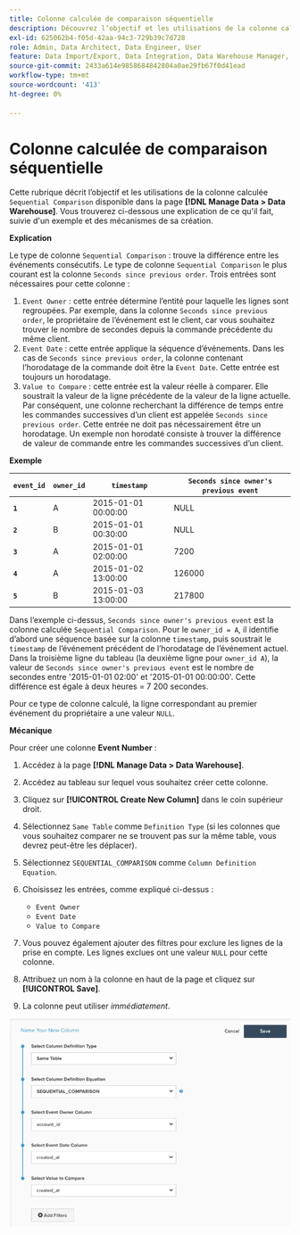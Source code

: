 ```yaml
---
title: Colonne calculée de comparaison séquentielle
description: Découvrez l’objectif et les utilisations de la colonne calculée Comparaison séquentielle .
exl-id: 625062b4-f05d-42aa-94c3-729b39c7d728
role: Admin, Data Architect, Data Engineer, User
feature: Data Import/Export, Data Integration, Data Warehouse Manager, Commerce Tables
source-git-commit: 2433a614e9858684842804a0ae29fb67f0d41ead
workflow-type: tm+mt
source-wordcount: '413'
ht-degree: 0%

---
```


# Colonne calculée de comparaison séquentielle

Cette rubrique décrit l’objectif et les utilisations de la colonne calculée `Sequential Comparison` disponible dans la page **[!DNL Manage Data > Data Warehouse]**. Vous trouverez ci-dessous une explication de ce qu&#39;il fait, suivie d&#39;un exemple et des mécanismes de sa création.

**Explication**

Le type de colonne `Sequential Comparison` : trouve la différence entre les événements consécutifs. Le type de colonne `Sequential Comparison` le plus courant est la colonne `Seconds since previous order`. Trois entrées sont nécessaires pour cette colonne :

1. `Event Owner` : cette entrée détermine l’entité pour laquelle les lignes sont regroupées. Par exemple, dans la colonne `Seconds since previous order`, le propriétaire de l’événement est le client, car vous souhaitez trouver le nombre de secondes depuis la commande précédente du même client.
1. `Event Date` : cette entrée applique la séquence d’événements. Dans les cas de `Seconds since previous order`, la colonne contenant l’horodatage de la commande doit être la `Event Date`. Cette entrée est toujours un horodatage.
1. `Value to Compare` : cette entrée est la valeur réelle à comparer. Elle soustrait la valeur de la ligne précédente de la valeur de la ligne actuelle. Par conséquent, une colonne recherchant la différence de temps entre les commandes successives d’un client est appelée `Seconds since previous order`. Cette entrée ne doit pas nécessairement être un horodatage. Un exemple non horodaté consiste à trouver la différence de valeur de commande entre les commandes successives d’un client.

**Exemple**

| **`event_id`** | **`owner_id`** | **`timestamp`** | **`Seconds since owner's previous event`** |
|--- |--- |--- |--- |
| **`1`** | A | 2015-01-01 00:00:00 | NULL |
| **`2`** | B | 2015-01-01 00:30:00 | NULL |
| **`3`** | A | 2015-01-01 02:00:00 | 7200 |
| **`4`** | A | 2015-01-02 13:00:00 | 126000 |
| **`5`** | B | 2015-01-03 13:00:00 | 217800 |

Dans l’exemple ci-dessus, `Seconds since owner's previous event` est la colonne calculée `Sequential Comparison`. Pour le `owner_id = A`, il identifie d’abord une séquence basée sur la colonne `timestamp`, puis soustrait le `timestamp` de l’événement précédent de l’horodatage de l’événement actuel. Dans la troisième ligne du tableau (la deuxième ligne pour `owner_id A`), la valeur de `Seconds since owner's previous event` est le nombre de secondes entre &#39;2015-01-01 02:00&#39; et &#39;2015-01-01 00:00:00&#39;. Cette différence est égale à deux heures = 7 200 secondes.

Pour ce type de colonne calculé, la ligne correspondant au premier événement du propriétaire a une valeur `NULL`.

**Mécanique**

Pour créer une colonne **Event Number** :

1. Accédez à la page **[!DNL Manage Data > Data Warehouse]**.

1. Accédez au tableau sur lequel vous souhaitez créer cette colonne.

1. Cliquez sur **[!UICONTROL Create New Column]** dans le coin supérieur droit.

1. Sélectionnez `Same Table` comme `Definition Type` (si les colonnes que vous souhaitez comparer ne se trouvent pas sur la même table, vous devrez peut-être les déplacer).

1. Sélectionnez `SEQUENTIAL_COMPARISON` comme `Column Definition Equation`.

1. Choisissez les entrées, comme expliqué ci-dessus :
   - `Event Owner`
   - `Event Date`
   - `Value to Compare`

1. Vous pouvez également ajouter des filtres pour exclure les lignes de la prise en compte. Les lignes exclues ont une valeur `NULL` pour cette colonne.

1. Attribuez un nom à la colonne en haut de la page et cliquez sur **[!UICONTROL Save]**.

1. La colonne peut utiliser *immédiatement*.

![SEC](../../assets/SEC_new.png)
